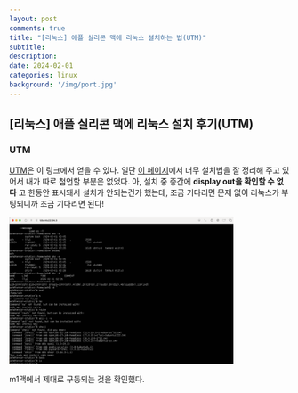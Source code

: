 ```yaml
---
layout: post
comments: true
title: "[리눅스] 애플 실리콘 맥에 리눅스 설치하는 법(UTM)"
subtitle: 
description: 
date: 2024-02-01
categories: linux
background: '/img/port.jpg'
---
```


## [리눅스] 애플 실리콘 맥에 리눅스 설치 후기(UTM)

### UTM

[UTM](https://mac.getutm.app/)은 이 링크에서 얻을 수 있다. 일단 [이 페이지](https://gymdev.tistory.com/75)에서 너무 설치법을 잘 정리해 주고 있어서 내가 따로 첨언할 부분은 없었다. 아, 설치 중 중간에 **display out을 확인할 수 없다** 고 한동안 표시돼서 설치가 안되는건가 했는데, 조금 기다리면 문제 없이 리눅스가 부팅되니까 조금 기다리면 된다! 

<img src="/img/스크린샷 2024-02-01 오후 1.27.20.png" style="width: 80%">

m1맥에서 제대로 구동되는 것을 확인했다.
